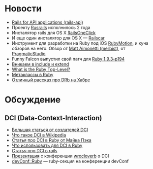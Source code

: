 # Новости
* [Rails for API applications (rails-api)](http://blog.wyeworks.com/2012/4/20/rails-for-api-applications-rails-api-released)
* Проекту [Rusrails](http://habrahabr.ru/post/142432/#habracut) исполнилось 2 года
* Инсталятор rails для OS X [RailsOneClick](http://railsoneclick.com/)
* И еще один инсталятор для OS X — [Railscar](https://github.com/arcturo/Railcar)
* Инструмент для разработки на Ruby под iOS [RubyMotion](http://www.rubymotion.com/), и куча обзоров на него. Обзор от
  [Matt Aimonetti (merbist)](http://merbist.com/2012/05/04/macruby-on-ios-rubymotion-review/), от
  [PragmaticStudio](http://pragmaticstudio.com/blog/2012/5/3/rubymotion-primer)
* Funny Falcon выпустил свой патч для [Ruby 1.9.3-p194](https://twitter.com/#!/funny_falcon/status/198335210679566336)
* [Вникаем в include и extend](http://habrahabr.ru/post/143483/)
* [What is the Ruby Top-Level?](http://banisterfiend.wordpress.com/2010/11/23/what-is-the-ruby-top-level/)
* [Метаклассы в Ruby](http://www.madebydna.com/all/code/2011/06/24/eigenclasses-demystified.html)
* [Отличный рассказ про DRb на Хабре](http://habrahabr.ru/post/143671/)

# Обсуждение

## DCI (Data-Context-Interaction)
* [Большая статься от создателей DCI](http://www.artima.com/articles/dci_vision.html)
* [Что такое DCI в Wikipedia](http://en.wikipedia.org/wiki/Data,_Context,_and_Interaction)
* [Статья про DCI в Ruby от Майка Пэка](http://mikepackdev.com/blog_posts/24-the-right-way-to-code-dci-in-ruby)
* [Что использовать для DCI в Ruby](http://mikepackdev.com/blog_posts/26-dci-role-injection-in-ruby)
* [Статья про DCI в rails](http://andrzejonsoftware.blogspot.com/2011/02/dci-and-rails.html)
* [Презентация](http://decoupling-wrocloverb-2012.heroku.com/#76) с конференции [wrocloverb](http://wrocloverb.com/) о DCI
* [devConf::Ruby](http://devconf.ru/offers/ruby) — ruby-секция на конференции devConf
